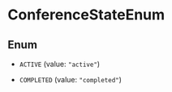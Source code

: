 

# ConferenceStateEnum

## Enum


* `ACTIVE` (value: `"active"`)

* `COMPLETED` (value: `"completed"`)




